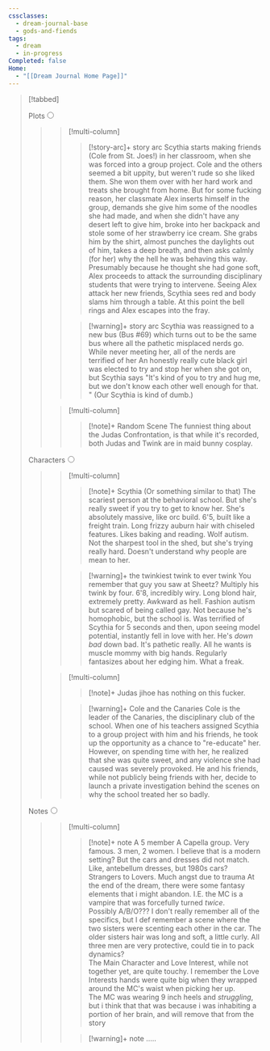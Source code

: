 ```yaml
---
cssclasses:
  - dream-journal-base
  - gods-and-fiends
tags:
  - dream
  - in-progress
Completed: false
Home:
  - "[[Dream Journal Home Page]]"
---
```

> [!tabbed]
>
> <label>Plots<input type="radio" name="test" /></label>
>
>>> [!multi-column]
>>>
>>>> [!story-arc]+ story arc
>>>> Scythia starts making friends (Cole from St. Joes!) in her classroom, when she was forced into a group project. Cole and the others seemed a bit uppity, but weren't rude so she liked them. She won them over with her hard work and treats she brought from home.
>>>> But for some fucking reason, her classmate Alex inserts himself in the group, demands she give him some of the noodles she had made, and when she didn't have any desert left to give him, broke into her backpack and stole some of her strawberry ice cream. She grabs him by the shirt, almost punches the daylights out of him, takes a deep breath, and then asks calmly (for her) why the hell he was behaving this way.
>>>> Presumably because he thought she had gone soft, Alex proceeds to attack the surrounding disciplinary students that were trying to intervene. Seeing Alex attack her new friends, Scythia sees red and body slams him through a table. At this point the bell rings and Alex escapes into the fray. 
>>>
>>>> [!warning]+ story arc
>>>> Scythia was reassigned to a new bus (Bus #69) which turns out to be the same bus where all the pathetic misplaced nerds go. While never meeting her, all of the nerds are terrified of her An honestly really cute black girl was elected to try and stop her when she got on, but Scythia says "It's kind of you to try and hug me, but we don't know each other well enough for that. " (Our Scythia is kind of dumb.) 
>>
>>> [!multi-column]
>>>
>>>> [!note]+ Random Scene
>>>> The funniest thing about the Judas Confrontation, is that while it's recorded, both Judas and Twink are in maid bunny cosplay.
>>>
>
> <label>Characters<input type="radio" name="test" /></label>
>
>>> [!multi-column]
>>>
>>>> [!note]+ Scythia (Or something similar to that)
>>>> The scariest person at the behavioral school. But she's really sweet if you try to get to know her. She's absolutely massive, like orc build. 6'5, built like a freight train. Long frizzy auburn hair with chiseled features. Likes baking and reading. Wolf autism. Not the sharpest tool in the shed, but she's trying really hard. Doesn't understand why people are mean to her.
>>>
>>>> [!warning]+ the twinkiest twink to ever twink
>>>> You remember that guy you saw at Sheetz? Multiply his twink by four. 6'8, incredibly wiry. Long blond hair, extremely pretty. Awkward as hell. Fashion autism but scared of being called gay. Not because he's homophobic, but the school is. Was terrified of Scythia for 5 seconds and then, upon seeing model potential, instantly fell in love with her. He's *down bad* down bad. It's pathetic really. All he wants is muscle mommy with big hands. Regularly fantasizes about her edging him. What a freak. 
>>
>>> [!multi-column]
>>>
>>>> [!note]+ Judas
>>>> jihoe has nothing on this fucker. 
>>>
>>>> [!warning]+ Cole and the Canaries
>>>> Cole is the leader of the Canaries, the disciplinary club of the school. When one of his teachers assigned Scythia to a group project with him and his friends, he took up the opportunity as a chance to "re-educate" her. However, on spending time with her, he realized that she was quite sweet, and any violence she had caused was severely provoked. He and his friends, while not publicly being friends with her, decide to launch a private investigation behind the scenes on why the school treated her so badly.
>>
>
> <label>Notes<input type="radio" name="test" /></label>
>
>>> [!multi-column]
>>>
>>>> [!note]+ note
>>>> A 5 member A Capella group. Very famous. 3 men, 2 women. I believe that is a modern setting? But the cars and dresses did not match. Like, antebellum dresses, but 1980s cars?  
>>>> Strangers to Lovers. Much angst due to trauma 
>>>> At the end of the dream, there were some fantasy elements that i might abandon. I.E. the MC is a vampire that was forcefully turned *twice*.  
>>>> Possibly A/B/O??? I don't really remember all of the specifics, but I def remember a scene where the two sisters were scenting each other in the car. The older sisters hair was long and soft, a little curly. All three men are very protective, could tie in to pack dynamics?  
>>>> The Main Character and Love Interest, while not together yet, are quite touchy. I remember the Love Interests hands were quite big when they wrapped around the MC's waist when picking her up.  
>>>> The MC was wearing 9 inch heels and *struggling*, but i think that that was because i was inhabiting a portion of her brain, and will remove that from the story
>>>
>>>> [!warning]+ note
>>>> .....
>>
>